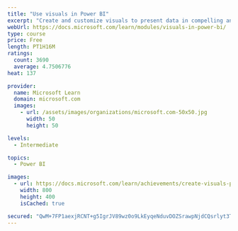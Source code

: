 ```yaml
---
title: "Use visuals in Power BI"
excerpt: "Create and customize visuals to present data in compelling and insightful ways."
webUrl: https://docs.microsoft.com/learn/modules/visuals-in-power-bi/
type: course
price: Free
length: PT1H16M
ratings:
  count: 3690
  average: 4.7506776
heat: 137

provider:
  name: Microsoft Learn
  domain: microsoft.com
  images:
    - url: /assets/images/organizations/microsoft.com-50x50.jpg
      width: 50
      height: 50

levels:
  - Intermediate

topics:
  - Power BI

images:
  - url: https://docs.microsoft.com/learn/achievements/create-visuals-power-bi-desktop-social.png
    width: 800
    height: 400
    isCached: true

secured: "QwM+7FP1aexjRCNT+g5IgrJV89wz0o9LkEyqeNduvDOZSrawpNjdCQsrlyt3TiEFFXoxJg8kKMQb0RrpGBUy0jEp+9p3j0JI/jlKtCmRyJF4P/GIIauA+F1lC1GhXE89AQpiRppRmLTc1//HX3NZkOGul7nEGMJ0l+sLyyF/HG55YjLKPqCFcdyIKdc9ZnWmIgOpKpkwJ/dwF8+icLiKT91EiMuDv+UYJ0+D+IQSgwb7eoH0+H6l9t4p9bBvRGXrYY56XjG8EI/h9A3yejwABMNL0CZnTh83KKMLb/P49TrZQw28JSOQ4hAfCHx8fKMxItjbzaW6ZHueHF2nkuAoPIxBxDfA5W2wTOXz4lfZ2GGVGzD8NtHx1vv4xPaN93N9dcWIAXUKfoFGycsVL947Wg==;xjhCg83xwTFd3rxEZNB6Cw=="
---
```


